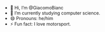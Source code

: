 - 👋 Hi, I’m @GiacomoBianc
- 🌱 I’m currently studying computer science.
- 😄 Pronouns: he/him
- ⚡ Fun fact: I love motorsport.


